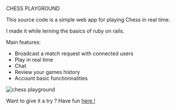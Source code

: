 CHESS PLAYGROUND

This source code is a simple web app for playing Chess in real time. 

I made it while lerning the basics of ruby on rails.


Main features:
* Broadcast a match request with connected users 
* Play in real time
* Chat
* Review your games history
* Account basic functionnalities

![chess playground](https://i.imgur.com/Cv0hY2G.png)

Want to give it a try ? Have fun [here !](https://dashboard.heroku.com/apps/boiling-peak-3929) 


